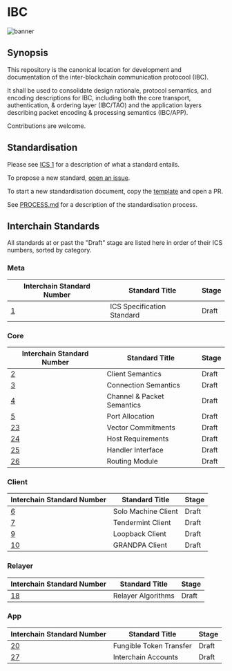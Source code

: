 # IBC

![banner](./assets/interchain-standards-image.jpg)

## Synopsis

This repository is the canonical location for development and documentation of the inter-blockchain communication protocool (IBC).

It shall be used to consolidate design rationale, protocol semantics, and encoding descriptions for IBC, including both the core transport, authentication, & ordering layer (IBC/TAO) and the application layers describing packet encoding & processing semantics (IBC/APP).

Contributions are welcome.

## Standardisation

Please see [ICS 1](spec/ics-001-ics-standard) for a description of what a standard entails.

To propose a new standard, [open an issue](https://github.com/cosmos/ics/issues/new).

To start a new standardisation document, copy the [template](spec/ics-template.md) and open a PR.

See [PROCESS.md](PROCESS.md) for a description of the standardisation process.

## Interchain Standards

All standards at or past the "Draft" stage are listed here in order of their ICS numbers, sorted by category.

### Meta

| Interchain Standard Number     | Standard Title             | Stage |
| ------------------------------ | -------------------------- | ----- |
| [1](spec/ics-001-ics-standard) | ICS Specification Standard | Draft |

### Core

| Interchain Standard Number     | Standard Title             | Stage |
| ------------------------------ | -------------------------- | ----- |
| [2](spec/core/ics-002-client-semantics)             | Client Semantics           | Draft |
| [3](spec/core/ics-003-connection-semantics)         | Connection Semantics       | Draft |
| [4](spec/core/ics-004-channel-and-packet-semantics) | Channel & Packet Semantics | Draft |
| [5](spec/core/ics-005-port-allocation)              | Port Allocation            | Draft |
| [23](spec/core/ics-023-vector-commitments)          | Vector Commitments         | Draft |
| [24](spec/core/ics-024-host-requirements)           | Host Requirements          | Draft |
| [25](spec/core/ics-025-handler-interface)           | Handler Interface          | Draft |
| [26](spec/core/ics-026-routing-module)              | Routing Module             | Draft |

### Client

| Interchain Standard Number                     | Standard Title             | Stage |
| ---------------------------------------------- | -------------------------- | ----- |
| [6](spec/ics-006-solo-machine-client)          | Solo Machine Client        | Draft |
| [7](spec/ics-007-tendermint-client)            | Tendermint Client          | Draft |
| [9](spec/ics-009-loopback-client)              | Loopback Client            | Draft |
| [10](spec/ics-010-grandpa-client)              | GRANDPA Client             | Draft |

### Relayer

| Interchain Standard Number                     | Standard Title             | Stage |
| ---------------------------------------------- | -------------------------- | ----- |
| [18](spec/ics-018-relayer-algorithms)          | Relayer Algorithms         | Draft |

### App

| Interchain Standard Number                 | Standard Title          | Stage |
| ------------------------------------------ | ----------------------- | ----- |
| [20](spec/ics-020-fungible-token-transfer) | Fungible Token Transfer | Draft |
| [27](spec/ics-027-interchain-accounts)     | Interchain Accounts     | Draft |
